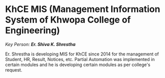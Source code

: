 # KhCE MIS (Management Information System of Khwopa College of Engineering)
_Key Person:_ _**Er. Shiva K. Shrestha**_

Er. Shrestha is developing MIS for KhCE since 2014 for the management of Student, HR, Result, Notices, etc. Partial Automation was implemented in certain modules and he is developing certain modules as per college's request.


